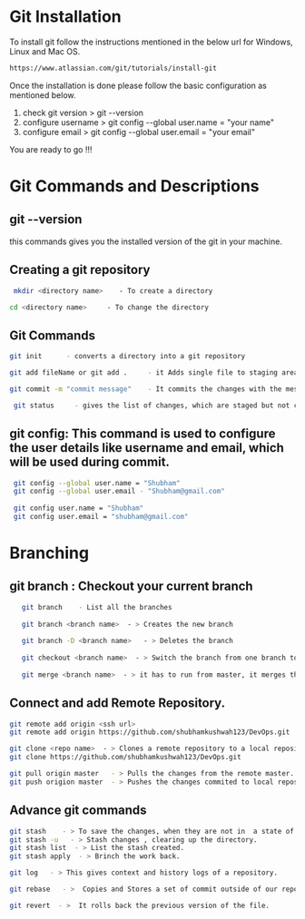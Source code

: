 # Git Installation
To install git follow the instructions mentioned in the below url for Windows, Linux and Mac OS.
 ```bash
 https://www.atlassian.com/git/tutorials/install-git
```
Once the installation is done please follow the basic configuration as mentioned below.
1) check git version > git --version
2) configure username > git config --global user.name = "your name"
3) configure email > git config --global user.email = "your email"

You are ready to go !!!

# Git Commands and Descriptions

## git --version
this commands gives you the installed version of the git in your machine.

## Creating a git repository
 ```bash
  mkdir <directory name>    - To create a directory
```
```bash
cd <directory name>     - To change the directory
 ``` 
## Git Commands 
  ```bash
  git init      - converts a directory into a git repository
 ```
  ```bash
  git add fileName or git add .     - it Adds single file to staging area or add all the files to staging area
 ```
  ```bash
  git commit -m "commit message"    - It commits the changes with the message.
 ```

```bash
 git status     - gives the list of changes, which are staged but not commited.
 ```



  ## git config: This command is used to configure the user details like username and email, which will be used during commit.
  
  ```bash
   git config --global user.name = "Shubham"
   git config --global user.email - "Shubham@gmail.com"
   
   git config user.name = "Shubham"
   git config user.email = "shubham@gmail.com"
 ```
 
 
 # Branching 
 ## git branch : Checkout your current branch
 ```bash
    git branch    - List all the branches
    
    git branch <branch name>  - > Creates the new branch
    
    git branch -D <branch name>   - > Deletes the branch
    
    git checkout <branch name>  - > Switch the branch from one branch to another
    
    git merge <branch name>  - > it has to run from master, it merges the another branch to master branch.

 ```
 
 ## Connect and add Remote Repository.
 ```bash
 git remote add origin <ssh url>
 git remote add origin https://github.com/shubhamkushwah123/DevOps.git
 
 git clone <repo name>  - > Clones a remote repository to a local repository
 git clone https://github.com/shubhamkushwah123/DevOps.git
 
 git pull origin master   - > Pulls the changes from the remote master.
 git push origion master  - > Pushes the changes commited to local repository to the remote repository
  ```
  
  
  
  ## Advance git commands
 ```bash
 git stash    - > To save the changes, when they are not in  a state of commit.
 git stash -u   - > Stash changes , clearing up the directory.
 git stash list  - > List the stash created.
 git stash apply  - > Brinch the work back.
 
 git log   - > This gives context and history logs of a repository.
 
 git rebase   - >  Copies and Stores a set of commit outside of our repository
 
 git revert  - >  It rolls back the previous version of the file.
 ```
 
 

 
